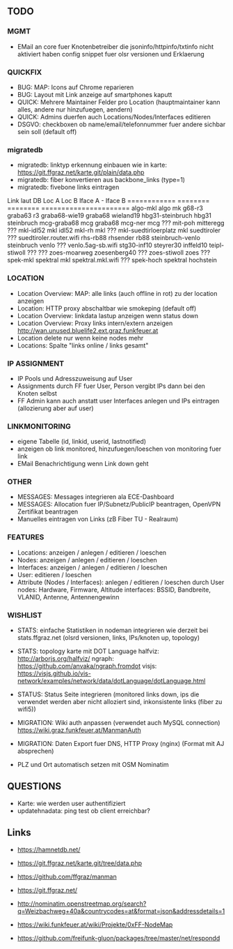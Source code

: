 ## TODO

### MGMT

* EMail an core fuer Knotenbetreiber die jsoninfo/httpinfo/txtinfo nicht aktiviert haben
    config snippet fuer olsr versionen und Erklaerung


### QUICKFIX

* BUG: MAP: Icons auf Chrome reparieren
* BUG: Layout mit Link anzeige auf smartphones kaputt
* QUICK: Mehrere Maintainer Felder pro Location (hauptmaintainer kann alles, andere nur hinzufuegen, aendern)
* QUICK: Admins duerfen auch Locations/Nodes/Interfaces editieren
* DSGVO: checkboxen ob name/email/telefonnummer fuer andere sichbar sein soll (default off)

### migratedb

* migratedb: linktyp erkennung einbauen wie in karte: https://git.ffgraz.net/karte.git/plain/data.php
* migratedb: fiber konvertieren aus backbone_links (type=1)
* migratedb: fivebone links eintragen

Link laut DB            Loc A      Loc B       Iface A - Iface B
============            ========   ========    ======================
algo-mkl                algo       mk
g68-r3                  graba63    r3
graba68-wie19           graba68    wieland19
hbg31-steinbruch        hbg31      steinbruch
mcg-graba68             mcg        graba68
mcg-ner                 mcg        ???
mit-poh                 mitteregg  ???
mkl-idl52               mkl        idl52
mkl-rh                  mkl        ???
mkl-suedtirloerplatz    mkl        suedtiroler   ??? suedtiroler.router.wifi
rhs-rb88                rhsender   rb88
steinbruch-venlo        steinbruch venlo         ??? venlo.5ag-sb.wifi
stg30-inf10             steyrer30  inffeld10
teipl-stiwoll           ???        ???
zoes-moarweg            zoesenberg40 ???
zoes-stiwoll            zoes       ???
spek-mkl                spektral   mkl           spektral.mkl.wifi ???
spek-hoch               spektral   hochstein


### LOCATION

* Location Overview: MAP: alle links (auch offline in rot) zu der location anzeigen
* Location: HTTP proxy abschaltbar wie smokeping (default off)
* Location Overview: linkdata lastup anzeigen wenn status down
* Location Overview: Proxy links intern/extern anzeigen http://wan.unused.bluelife2.ext.graz.funkfeuer.at
* Location delete nur wenn keine nodes mehr
* Locations: Spalte "links online / links gesamt"


### IP ASSIGNMENT

* IP Pools und Adresszuweisung auf User
* Assignments durch FF fuer User, Person vergibt IPs dann bei den Knoten selbst
* FF Admin kann auch anstatt user Interfaces anlegen und IPs eintragen (allozierung aber auf user)


### LINKMONITORING
* eigene Tabelle (id, linkid, userid, lastnotified)
* anzeigen ob link monitored, hinzufuegen/loeschen von monitoring fuer link
* EMail Benachrichtigung wenn Link down geht


### OTHER

* MESSAGES: Messages integrieren ala ECE-Dashboard
* MESSAGES: Allocation fuer IP/Subnetz/PublicIP beantragen, OpenVPN Zertifikat beantragen
* Manuelles eintragen von Links (zB Fiber TU - Realraum)


### FEATURES

* Locations: anzeigen / anlegen / editieren / loeschen
* Nodes: anzeigen / anlegen / editieren / loeschen
* Interfaces: anzeigen / anlegen / editieren / loeschen
* User: editieren / loeschen
* Attribute (Nodes / Interfaces): anlegen / editieren / loeschen durch User
    nodes: Hardware, Firmware, Altitude
    interfaces: BSSID, Bandbreite, VLANID, Antenne, Antennengewinn


### WISHLIST

* STATS: einfache Statistiken in nodeman integrieren wie derzeit bei stats.ffgraz.net (olsrd versionen, links, IPs/knoten up, topology)
* STATS: topology karte mit DOT Language
    halfviz: http://arborjs.org/halfviz/
    ngraph: https://github.com/anvaka/ngraph.fromdot
    visjs: https://visjs.github.io/vis-network/examples/network/data/dotLanguage/dotLanguage.html

* STATUS: Status Seite integrieren (monitored links down, ips die verwendet werden aber nicht alloziert sind, inkonsistente links (fiber zu wifi5))

* MIGRATION: Wiki auth anpassen (verwendet auch MySQL connection) https://wiki.graz.funkfeuer.at/ManmanAuth
* MIGRATION: Daten Export fuer DNS, HTTP Proxy (nginx) (Format mit AJ absprechen)

* PLZ und Ort automatisch setzen mit OSM Nominatim


## QUESTIONS

* Karte: wie werden user authentifiziert
* updatehnadata: ping test ob client erreichbar?


## Links
* https://hamnetdb.net/

* https://git.ffgraz.net/karte.git/tree/data.php
* https://github.com/ffgraz/manman
* https://git.ffgraz.net/
* http://nominatim.openstreetmap.org/search?q=Weizbachweg+40a&countrycodes=at&format=json&addressdetails=1

* https://wiki.funkfeuer.at/wiki/Projekte/0xFF-NodeMap
* https://github.com/freifunk-gluon/packages/tree/master/net/respondd
